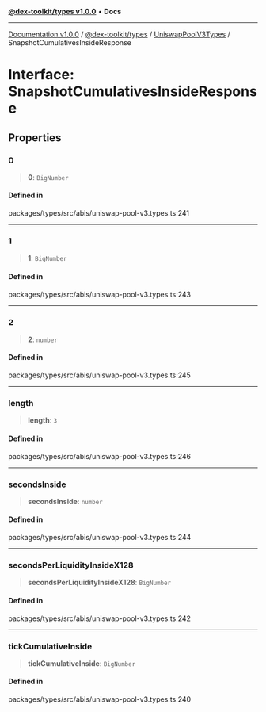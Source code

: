 [**@dex-toolkit/types v1.0.0**](../../../README.md) • **Docs**

***

[Documentation v1.0.0](../../../../../packages.md) / [@dex-toolkit/types](../../../README.md) / [UniswapPoolV3Types](../README.md) / SnapshotCumulativesInsideResponse

# Interface: SnapshotCumulativesInsideResponse

## Properties

### 0

> **0**: `BigNumber`

#### Defined in

packages/types/src/abis/uniswap-pool-v3.types.ts:241

***

### 1

> **1**: `BigNumber`

#### Defined in

packages/types/src/abis/uniswap-pool-v3.types.ts:243

***

### 2

> **2**: `number`

#### Defined in

packages/types/src/abis/uniswap-pool-v3.types.ts:245

***

### length

> **length**: `3`

#### Defined in

packages/types/src/abis/uniswap-pool-v3.types.ts:246

***

### secondsInside

> **secondsInside**: `number`

#### Defined in

packages/types/src/abis/uniswap-pool-v3.types.ts:244

***

### secondsPerLiquidityInsideX128

> **secondsPerLiquidityInsideX128**: `BigNumber`

#### Defined in

packages/types/src/abis/uniswap-pool-v3.types.ts:242

***

### tickCumulativeInside

> **tickCumulativeInside**: `BigNumber`

#### Defined in

packages/types/src/abis/uniswap-pool-v3.types.ts:240
